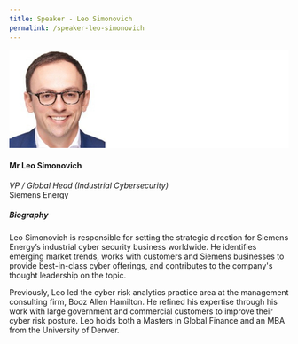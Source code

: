 ```yaml
---
title: Speaker - Leo Simonovich
permalink: /speaker-leo-simonovich
---
```


![Leo Simonovich](/images/speakers/Simonovich-Leo.jpg)

#### **Mr Leo Simonovich**

*VP / Global Head (Industrial Cybersecurity)*  
Siemens Energy

##### **Biography**

Leo Simonovich is responsible for setting the strategic direction for Siemens Energy’s industrial cyber security business worldwide. He identifies emerging market trends, works with customers and Siemens businesses to provide best-in-class cyber offerings, and contributes to the company's thought leadership on the topic. 

Previously, Leo led the cyber risk analytics practice area at the management consulting firm, Booz Allen Hamilton. He refined his expertise through his work with large government and commercial customers to improve their cyber risk posture. 
Leo holds both a Masters in Global Finance and an MBA from the University of Denver.